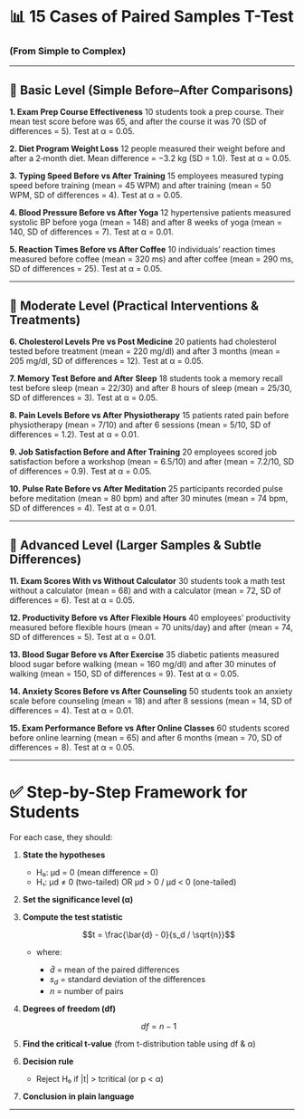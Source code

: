 # 📊 15 Cases of Paired Samples T-Test

### (From Simple to Complex)

---

## 🔹 Basic Level (Simple Before–After Comparisons)

**1. Exam Prep Course Effectiveness**
10 students took a prep course. Their mean test score before was 65, and after the course it was 70 (SD of differences = 5). Test at α = 0.05.

**2. Diet Program Weight Loss**
12 people measured their weight before and after a 2‑month diet. Mean difference = −3.2 kg (SD = 1.0). Test at α = 0.05.

**3. Typing Speed Before vs After Training**
15 employees measured typing speed before training (mean = 45 WPM) and after training (mean = 50 WPM, SD of differences = 4). Test at α = 0.05.

**4. Blood Pressure Before vs After Yoga**
12 hypertensive patients measured systolic BP before yoga (mean = 148) and after 8 weeks of yoga (mean = 140, SD of differences = 7). Test at α = 0.01.

**5. Reaction Times Before vs After Coffee**
10 individuals’ reaction times measured before coffee (mean = 320 ms) and after coffee (mean = 290 ms, SD of differences = 25). Test at α = 0.05.

---

## 🔹 Moderate Level (Practical Interventions & Treatments)

**6. Cholesterol Levels Pre vs Post Medicine**
20 patients had cholesterol tested before treatment (mean = 220 mg/dl) and after 3 months (mean = 205 mg/dl, SD of differences = 12). Test at α = 0.05.

**7. Memory Test Before and After Sleep**
18 students took a memory recall test before sleep (mean = 22/30) and after 8 hours of sleep (mean = 25/30, SD of differences = 3). Test at α = 0.05.

**8. Pain Levels Before vs After Physiotherapy**
15 patients rated pain before physiotherapy (mean = 7/10) and after 6 sessions (mean = 5/10, SD of differences = 1.2). Test at α = 0.01.

**9. Job Satisfaction Before and After Training**
20 employees scored job satisfaction before a workshop (mean = 6.5/10) and after (mean = 7.2/10, SD of differences = 0.9). Test at α = 0.05.

**10. Pulse Rate Before vs After Meditation**
25 participants recorded pulse before meditation (mean = 80 bpm) and after 30 minutes (mean = 74 bpm, SD of differences = 4). Test at α = 0.01.

---

## 🔹 Advanced Level (Larger Samples & Subtle Differences)

**11. Exam Scores With vs Without Calculator**
30 students took a math test without a calculator (mean = 68) and with a calculator (mean = 72, SD of differences = 6). Test at α = 0.05.

**12. Productivity Before vs After Flexible Hours**
40 employees’ productivity measured before flexible hours (mean = 70 units/day) and after (mean = 74, SD of differences = 5). Test at α = 0.01.

**13. Blood Sugar Before vs After Exercise**
35 diabetic patients measured blood sugar before walking (mean = 160 mg/dl) and after 30 minutes of walking (mean = 150, SD of differences = 9). Test at α = 0.05.

**14. Anxiety Scores Before vs After Counseling**
50 students took an anxiety scale before counseling (mean = 18) and after 8 sessions (mean = 14, SD of differences = 4). Test at α = 0.01.

**15. Exam Performance Before vs After Online Classes**
60 students scored before online learning (mean = 65) and after 6 months (mean = 70, SD of differences = 8). Test at α = 0.05.

---

# ✅ Step-by-Step Framework for Students

For each case, they should:

1. **State the hypotheses**

   * H₀: μd = 0 (mean difference = 0)
   * H₁: μd ≠ 0 (two-tailed) OR μd > 0 / μd < 0 (one-tailed)

2. **Set the significance level (α)**

3. **Compute the test statistic**

   $$t = \frac{\bar{d} - 0}{s_d / \sqrt{n}}$$

   * where:

     * $\bar{d}$ = mean of the paired differences
     * $s_d$ = standard deviation of the differences
     * $n$ = number of pairs

4. **Degrees of freedom (df)**

   $$df = n - 1$$

5. **Find the critical t-value** (from t-distribution table using df & α)

6. **Decision rule**

   * Reject H₀ if |t| > tcritical (or p < α)

7. **Conclusion in plain language**

---


